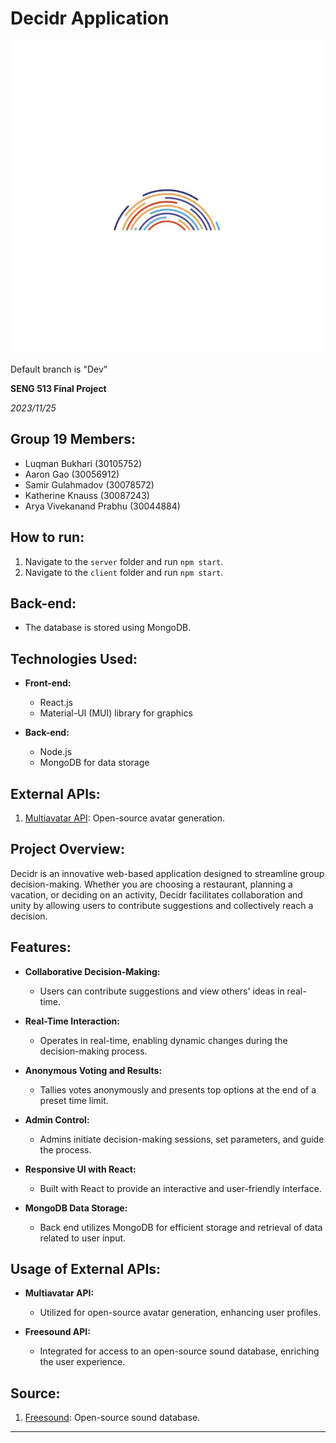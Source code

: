 # Decidr Application

![Decidr Logo GIF](./client/public/Decidr.gif) 

Default branch is "Dev"

**SENG 513 Final Project**

*2023/11/25*

## Group 19 Members:

- Luqman Bukhari (30105752)
- Aaron Gao (30056912)
- Samir Gulahmadov (30078572)
- Katherine Knauss (30087243)
- Arya Vivekanand Prabhu (30044884)

## How to run:

1. Navigate to the `server` folder and run `npm start`.
2. Navigate to the `client` folder and run `npm start`.

## Back-end:

- The database is stored using MongoDB.

## Technologies Used:

- **Front-end:**
  - React.js
  - Material-UI (MUI) library for graphics

- **Back-end:**
  - Node.js
  - MongoDB for data storage

## External APIs:

1. [Multiavatar API](https://api.multiavatar.com/): Open-source avatar generation.

## Project Overview:

Decidr is an innovative web-based application designed to streamline group decision-making. Whether you are choosing a restaurant, planning a vacation, or deciding on an activity, Decidr facilitates collaboration and unity by allowing users to contribute suggestions and collectively reach a decision.

## Features:

- **Collaborative Decision-Making:**
  - Users can contribute suggestions and view others' ideas in real-time.

- **Real-Time Interaction:**
  - Operates in real-time, enabling dynamic changes during the decision-making process.

- **Anonymous Voting and Results:**
  - Tallies votes anonymously and presents top options at the end of a preset time limit.

- **Admin Control:**
  - Admins initiate decision-making sessions, set parameters, and guide the process.

- **Responsive UI with React:**
  - Built with React to provide an interactive and user-friendly interface.

- **MongoDB Data Storage:**
  - Back end utilizes MongoDB for efficient storage and retrieval of data related to user input.

## Usage of External APIs:

- **Multiavatar API:**
  - Utilized for open-source avatar generation, enhancing user profiles.

- **Freesound API:**
  - Integrated for access to an open-source sound database, enriching the user experience.

## Source:

1. [Freesound](https://freesound.org/): Open-source sound database.

---

